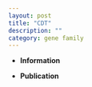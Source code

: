 ```yaml
---
layout: post
title: "CDT"
description: ""
category: gene family
---
```


* **Information**  

* **Publication**  


